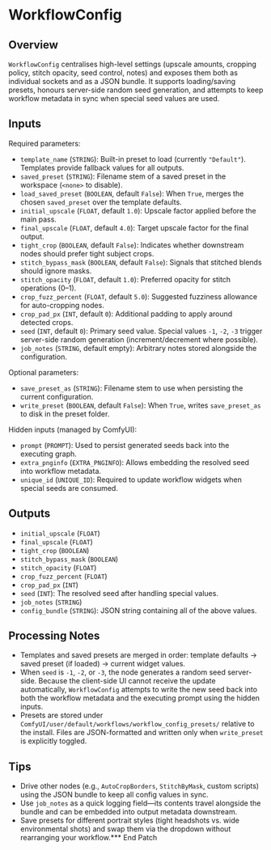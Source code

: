 # WorkflowConfig


## Overview
`WorkflowConfig` centralises high-level settings (upscale amounts, cropping policy, stitch opacity, seed control, notes) and exposes them both as individual sockets and as a JSON bundle. It supports loading/saving presets, honours server-side random seed generation, and attempts to keep workflow metadata in sync when special seed values are used.

## Inputs
Required parameters:
- `template_name` (`STRING`): Built-in preset to load (currently `"Default"`). Templates provide fallback values for all outputs.
- `saved_preset` (`STRING`): Filename stem of a saved preset in the workspace (`<none>` to disable).
- `load_saved_preset` (`BOOLEAN`, default `False`): When `True`, merges the chosen `saved_preset` over the template defaults.
- `initial_upscale` (`FLOAT`, default `1.0`): Upscale factor applied before the main pass.
- `final_upscale` (`FLOAT`, default `4.0`): Target upscale factor for the final output.
- `tight_crop` (`BOOLEAN`, default `False`): Indicates whether downstream nodes should prefer tight subject crops.
- `stitch_bypass_mask` (`BOOLEAN`, default `False`): Signals that stitched blends should ignore masks.
- `stitch_opacity` (`FLOAT`, default `1.0`): Preferred opacity for stitch operations (0–1).
- `crop_fuzz_percent` (`FLOAT`, default `5.0`): Suggested fuzziness allowance for auto-cropping nodes.
- `crop_pad_px` (`INT`, default `0`): Additional padding to apply around detected crops.
- `seed` (`INT`, default `0`): Primary seed value. Special values `-1`, `-2`, `-3` trigger server-side random generation (increment/decrement where possible).
- `job_notes` (`STRING`, default empty): Arbitrary notes stored alongside the configuration.

Optional parameters:
- `save_preset_as` (`STRING`): Filename stem to use when persisting the current configuration.
- `write_preset` (`BOOLEAN`, default `False`): When `True`, writes `save_preset_as` to disk in the preset folder.

Hidden inputs (managed by ComfyUI):
- `prompt` (`PROMPT`): Used to persist generated seeds back into the executing graph.
- `extra_pnginfo` (`EXTRA_PNGINFO`): Allows embedding the resolved seed into workflow metadata.
- `unique_id` (`UNIQUE_ID`): Required to update workflow widgets when special seeds are consumed.

## Outputs
- `initial_upscale` (`FLOAT`)
- `final_upscale` (`FLOAT`)
- `tight_crop` (`BOOLEAN`)
- `stitch_bypass_mask` (`BOOLEAN`)
- `stitch_opacity` (`FLOAT`)
- `crop_fuzz_percent` (`FLOAT`)
- `crop_pad_px` (`INT`)
- `seed` (`INT`): The resolved seed after handling special values.
- `job_notes` (`STRING`)
- `config_bundle` (`STRING`): JSON string containing all of the above values.

## Processing Notes
- Templates and saved presets are merged in order: template defaults → saved preset (if loaded) → current widget values.
- When `seed` is `-1`, `-2`, or `-3`, the node generates a random seed server-side. Because the client-side UI cannot receive the update automatically, `WorkflowConfig` attempts to write the new seed back into both the workflow metadata and the executing prompt using the hidden inputs.
- Presets are stored under `ComfyUI/user/default/workflows/workflow_config_presets/` relative to the install. Files are JSON-formatted and written only when `write_preset` is explicitly toggled.

## Tips
- Drive other nodes (e.g., `AutoCropBorders`, `StitchByMask`, custom scripts) using the JSON bundle to keep all config values in sync.
- Use `job_notes` as a quick logging field—its contents travel alongside the bundle and can be embedded into output metadata downstream.
- Save presets for different portrait styles (tight headshots vs. wide environmental shots) and swap them via the dropdown without rearranging your workflow.*** End Patch
